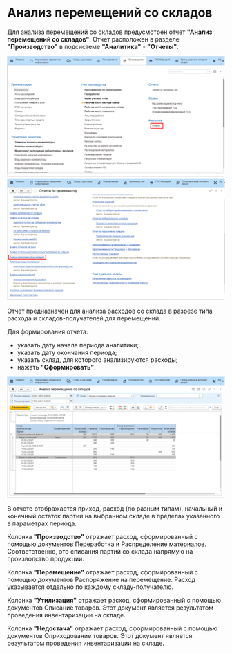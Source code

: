# Анализ перемещений со складов

Для анализа перемещений со складов предусмотрен отчет **"Анализ перемещений со складов"**. Отчет расположен в разделе **"Производство"** в подсистеме **"Аналитика"** - **"Отчеты"**.

![](9.png)
![](11.png)

Отчет предназначен для анализа расходов со склада в разрезе типа расхода и складов-получателей для перемещений.

Для формирования отчета:

- указать дату начала периода аналитики;
- указать дату окончания периода;
- указать склад, для которого анализируются расходы;
- нажать **"Сформировать"**.

![](10.png)

В отчете отображается приход, расход (по разным типам), начальный и конечный остаток партий на выбранном складе в пределах указанного в параметрах периода.

Колонка **"Производство"** отражает расход, сформированный с помощью документов Переработка и Распределение материалов. Соответственно, это списания партий со склада напрямую на производство продукции.

Колонка **"Перемещение"** отражает расход, сформированный с помощью документов Распоряжение на перемещение. Расход указывается отдельно по каждому складу-получателю.

Колонка **"Утилизация"** отражает  расход, сформированный с помощью документов Списание товаров. Этот документ является результатом проведения инвентаризации на складе.

Колонка **"Недостача"** отражает расход, сформированный с помощью документов Оприходование товаров. Этот документ является результатом проведения инвентаризации на складе.